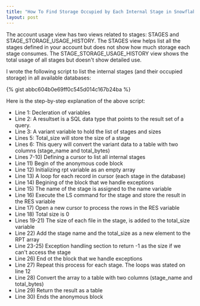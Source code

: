 ```yaml
---
title: "How To Find Storage Occupied by Each Internal Stage in Snowflake?"
layout: post
---
```


The account usage view has two views related to stages: STAGES and STAGE_STORAGE_USAGE_HISTORY. The STAGES view helps list all the stages defined in your account but does not show how much storage each stage consumes. The STAGE_STORAGE_USAGE_HISTORY view shows the total usage of all stages but doesn't show detailed use. 

I wrote the following script to list the internal stages (and their occupied storage) in all available databases:

{% gist abbc604b0e69ff0c545d014c167b24ba %}

<!--more-->

Here is the step-by-step explanation of the above script:

* Line 1: Decleration of variables
* Line 2: A resultset is a SQL data type that points to the result set of a query.
* Line 3: A variant variable to hold the list of stages and sizes
* Lines 5: Total_size will store the size of a stage
* Lines 6: This query will convert the variant data to a table with two columns (stage_name and total_bytes)
* Lines 7-10) Defining a cursor to list all internal stages
* Line 11) Begin of the anonymous code block
* Line 12) Initializing rpt variable as an empty array
* Line 13) A loop for each record in cursor (each stage in the database)
* Line 14) Begining of the block that we handle exceptions
* Line 15) The name of the stage is assigned to the name variable 
* Line 16) Execute the LS command for the stage and store the result in the RES variable
* Line 17) Open a new cursor to process the rows in the RES variable
* Line 18) Total size is 0
* Lines 19-21) The size of each file in the stage, is added to the total_size variable
* Line 22) Add the stage name and the total_size as a new element to the RPT array
* Line 23-25) Exception handling section to return -1 as the size if we can't access the stage
* Line 26) End ot the block that we handle exceptions
* Line 27) Repeat this process for each stage. The loops was stated on line 12
* Line 28) Convert the array to a table with two columns (stage_name and total_bytes)
* Line 29) Return the result as a table
* Line 30) Ends the anonymous block
